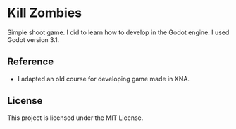 # Kill Zombies

Simple shoot game. I did to learn how to develop in the Godot engine. I used Godot version 3.1.
 

## Reference

* I adapted an old course for developing game made in XNA.

## License

This project is licensed under the MIT License.
